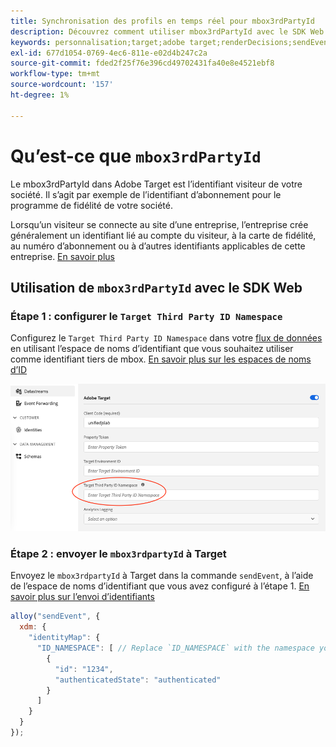 ```yaml
---
title: Synchronisation des profils en temps réel pour mbox3rdPartyId
description: Découvrez comment utiliser mbox3rdPartyId avec le SDK Web Adobe Experience Platform.
keywords: personnalisation;target;adobe target;renderDecisions;sendEvent;mbox3rdPartyId;
exl-id: 677d1054-0769-4ec6-811e-e02d4b247c2a
source-git-commit: fded2f25f76e396cd49702431fa40e8e4521ebf8
workflow-type: tm+mt
source-wordcount: '157'
ht-degree: 1%

---
```


# Qu’est-ce que `mbox3rdPartyId`

Le mbox3rdPartyId dans Adobe Target est l’identifiant visiteur de votre société. Il s’agit par exemple de l’identifiant d’abonnement pour le programme de fidélité de votre société.

Lorsqu’un visiteur se connecte au site d’une entreprise, l’entreprise crée généralement un identifiant lié au compte du visiteur, à la carte de fidélité, au numéro d’abonnement ou à d’autres identifiants applicables de cette entreprise. [En savoir plus](https://experienceleague.adobe.com/docs/target/using/audiences/visitor-profiles/3rd-party-id.html?lang=fr#)


## Utilisation de `mbox3rdPartyId` avec le SDK Web

### Étape 1 : configurer le `Target Third Party ID Namespace`

Configurez le `Target Third Party ID Namespace` dans votre [flux de données](../../../datastreams/overview.md) en utilisant l’espace de noms d’identifiant que vous souhaitez utiliser comme identifiant tiers de mbox.
[En savoir plus sur les espaces de noms d’ID](https://experienceleague.adobe.com/docs/experience-platform/identity/namespaces.html?lang=fr)

![Interface utilisateur d’Experience Platform affichant le champ Espace de noms de l’identifiant tiers cible.](assets/mbox3rdpartyid.png)

### Étape 2 : envoyer le `mbox3rdpartyId` à Target

Envoyez le `mbox3rdpartyId` à Target dans la commande `sendEvent`, à l’aide de l’espace de noms d’identifiant que vous avez configuré à l’étape 1.
[En savoir plus sur l’envoi d’identifiants](../../identity/overview.md#syncing-identities)

```javascript
alloy("sendEvent", {
  xdm: {
    "identityMap": {
      "ID_NAMESPACE": [ // Replace `ID_NAMESPACE` with the namespace you have configured in Step 1.
        {
          "id": "1234",
          "authenticatedState": "authenticated"
        }
      ]
    }
  }
});
```
